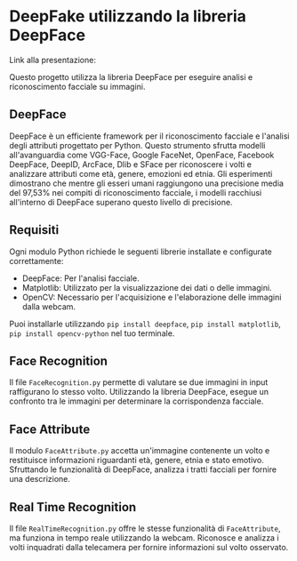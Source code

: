 # DeepFake utilizzando la libreria DeepFace

Link alla presentazione: 

Questo progetto utilizza la libreria DeepFace per eseguire analisi e riconoscimento facciale su immagini.

## DeepFace
DeepFace è un efficiente framework per il riconoscimento facciale e l'analisi degli attributi progettato per Python. Questo strumento sfrutta modelli all'avanguardia come VGG-Face, Google FaceNet, OpenFace, Facebook DeepFace, DeepID, ArcFace, Dlib e SFace per riconoscere i volti e analizzare attributi come età, genere, emozioni ed etnia. Gli esperimenti dimostrano che mentre gli esseri umani raggiungono una precisione media del 97,53% nei compiti di riconoscimento facciale, i modelli racchiusi all'interno di DeepFace superano questo livello di precisione.

## Requisiti
Ogni modulo Python richiede le seguenti librerie installate e configurate correttamente:

- DeepFace: Per l'analisi facciale.
- Matplotlib: Utilizzato per la visualizzazione dei dati o delle immagini.
- OpenCV: Necessario per l'acquisizione e l'elaborazione delle immagini dalla webcam.

Puoi installarle utilizzando `pip install deepface`, `pip install matplotlib`, `pip install opencv-python` nel tuo terminale.

## Face Recognition
Il file `FaceRecognition.py` permette di valutare se due immagini in input raffigurano lo stesso volto. Utilizzando la libreria DeepFace, esegue un confronto tra le immagini per determinare la corrispondenza facciale.

## Face Attribute
Il modulo `FaceAttribute.py` accetta un'immagine contenente un volto e restituisce informazioni riguardanti età, genere, etnia e stato emotivo. Sfruttando le funzionalità di DeepFace, analizza i tratti facciali per fornire una descrizione.

## Real Time Recognition
Il file `RealTimeRecognition.py` offre le stesse funzionalità di `FaceAttribute`, ma funziona in tempo reale utilizzando la webcam. Riconosce e analizza i volti inquadrati dalla telecamera per fornire informazioni sul volto osservato.
